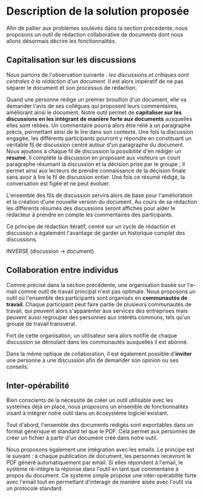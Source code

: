 # Description de la solution proposée
Afin de pallier aux problèmes soulevés dans la section précédente, nous proposons un outil de rédaction collaborative de documents dont nous allons désormais décrire les fonctionnalités.

## Capitalisation sur les discussions

Nous partons de l'observation suivante : *les discussions et critiques sont centrales à la rédaction d'un document*. Il est alors impératif de ne pas séparer le document et son processus de rédaction.

Quand une personne rédige un premier brouillon d'un document, elle va demander l'avis de ses collègues qui proposent leurs commentaires, améliorant ainsi le document. Notre outil permet de **capitaliser sur les discussions en les intégrant de manière forte aux documents** auxquelles elles sont reliées. Un commentaire pourra alors être relié à un paragraphe précis, permettant ainsi de le lire dans son contexte. Une fois la discussion engagée, les différents participants pourront y répondre en constituant un véritable fil de discussion centré autour d'un paragraphe du document. Nous ajoutons à chaque fil de discussion la possibilité d'en rédiger un **résumé**. Il complète la discussion en proposant aux visiteurs un court paragraphe résumant la discussion et la décision prise par le groupe ; il permet ainsi aux lecteurs de prendre connaissance de la décision finale sans avoir à lire le fil de discussion entier. Une fois ce résumé rédigé, la conversation est figée et ne peut évoluer.

L'ensemble des fils de discussion servira alors de base pour l'amélioration et la création d'une nouvelle version du document. Au cours de sa rédaction les différents résumés des discussions seront affichés pour aider le rédacteur à prendre en compte les commentaires des participants.

Ce principe de rédaction itératif, centré sur un cycle de rédaction et discussion a également l'avantage de garder un historique complet des discussions.

INVERSE (discussion -> document)

## Collaboration entre individus
Comme précisé dans la section précédente, une organisation basée sur l'e-mail comme outil de travail principal n'est pas optimale. Nous proposons un outil où l'ensemble des participants sont organisés en **communautés de travail**. Chaque participant peut faire partie de plusieurs communautés de travail, qui peuvent alors s'apparenter aux services des entreprises mais peuvent aussi regrouper des personnes aux intérêts communs, tels qu'un groupe de travail transveral.

Fort de cette organisation, un utilisateur sera alors notifié de chaque discussion se déroulant dans les communautés auxquelles il est abonné.

Dans la même optique de collaboration, il est également possible d'**inviter** une personne à une discussion afin de demander son opinion ou ses conseils.

## Inter-opérabilité
Bien conscients de la nécessité de créer un outil utilisable avec les systèmes déjà en place, nous proposons un ensemble de fonctionnalités visant à intégrer notre outil dans un écosystème logiciel existant.

Tout d'abord, l'ensemble des documents rédigés sont exportables dans un format générique et standard tel que le PDF. Cela permet aux personnes de créer un fichier à partir d'un document créé dans notre outil.

Nous proposons également une intégration avec les emails. Le principe est le suivant : à chaque publication de document, les personnes recevront le PDF généré automatiquement par email. Si elles répondent à l'email, le système ré-intègre la réponse dans l'outil en tant que commentaire à propos du document. Ce système simple propose une inter-opérabilité forte avec l'email tout en permettant d'interagir de manière aisée avec l'outil via un protocole standard.